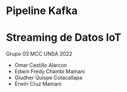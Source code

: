 # Pipeline Kafka
# Streaming de Datos IoT

Grupo 03
MCC UNSA 2022
- Omar Castillo Alarcon
- Edwin Fredy Chambi Mamani
- Gludher Quispe Cotacallapa
- Erwin Cruz Mamani

